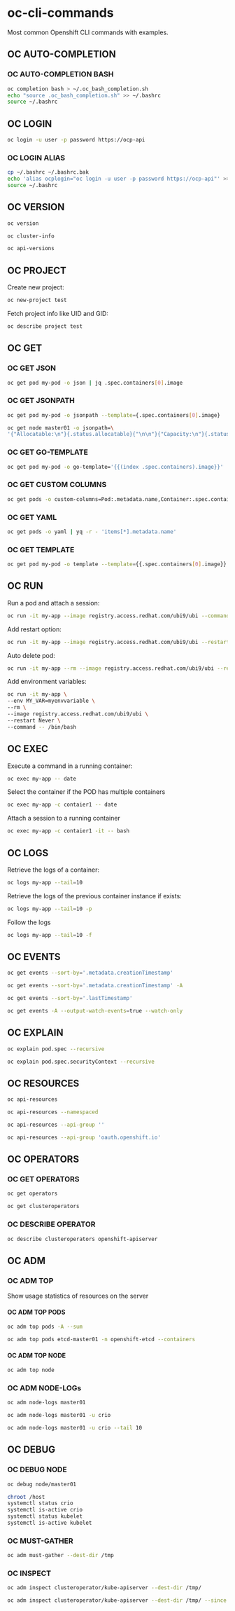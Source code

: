 # oc-cli-commands

Most common Openshift CLI commands with examples.

## OC AUTO-COMPLETION

### OC AUTO-COMPLETION BASH

```bash
oc completion bash > ~/.oc_bash_completion.sh
echo "source .oc_bash_completion.sh" >> ~/.bashrc
source ~/.bashrc
```

## OC LOGIN

```bash
oc login -u user -p password https://ocp-api
```

### OC LOGIN ALIAS

```bash
cp ~/.bashrc ~/.bashrc.bak
echo 'alias ocplogin="oc login -u user -p password https://ocp-api"' >> ~/.bashrc
source ~/.bashrc
```

## OC VERSION

```bash
oc version
```

```bash
oc cluster-info
```

```bash
oc api-versions
```

## OC PROJECT

Create new project:

```bash
oc new-project test
```

Fetch project info like UID and GID:

```bash
oc describe project test
```

## OC GET

### OC GET JSON

```bash
oc get pod my-pod -o json | jq .spec.containers[0].image
```

### OC GET JSONPATH

```bash
oc get pod my-pod -o jsonpath --template={.spec.containers[0].image}
```

```bash
oc get node master01 -o jsonpath=\
'{"Allocatable:\n"}{.status.allocatable}{"\n\n"}{"Capacity:\n"}{.status.capacity{"\n"}'
```

### OC GET GO-TEMPLATE

```bash
oc get pod my-pod -o go-template='{{(index .spec.containers).image}}'
```

### OC GET CUSTOM COLUMNS

```bash
oc get pods -o custom-columns=Pod:.metadata.name,Container:.spec.containers[].name,Phase:.status.phase,IP:.status.podIP,Ports:.spec.containers[].ports[].containerPort
```

### OC GET YAML

```bash
oc get pods -o yaml | yq -r - 'items[*].metadata.name'
```

### OC GET TEMPLATE

```bash
oc get pod my-pod -o template --template={{.spec.containers[0].image}}
```

## OC RUN

Run a pod and attach a session:

```bash
oc run -it my-app --image registry.access.redhat.com/ubi9/ubi --command -- /bin/bash
```

Add restart option:

```bash
oc run -it my-app --image registry.access.redhat.com/ubi9/ubi --restart Never --command -- /bin/bash
```

Auto delete pod:

```bash
oc run -it my-app --rm --image registry.access.redhat.com/ubi9/ubi --restart Never --command -- /bin/bash
```

Add environment variables:

```bash
oc run -it my-app \
--env MY_VAR=myenvvariable \
--rm \
--image registry.access.redhat.com/ubi9/ubi \
--restart Never \
--command -- /bin/bash
```

## OC EXEC

Execute a command in a running container:

```bash
oc exec my-app -- date
```

Select the container if the POD has multiple containers

```bash
oc exec my-app -c contaier1 -- date
```

Attach a session to a running container

```bash
oc exec my-app -c contaier1 -it -- bash
```

## OC LOGS

Retrieve the logs of a container:

```bash
oc logs my-app --tail=10
```

Retrieve the logs of the previous container instance if exists:

```bash
oc logs my-app --tail=10 -p
```

Follow the logs

```bash
oc logs my-app --tail=10 -f
```

## OC EVENTS

```bash
oc get events --sort-by='.metadata.creationTimestamp'
```

```bash
oc get events --sort-by='.metadata.creationTimestamp' -A
```

```bash
oc get events --sort-by='.lastTimestamp'
```

```bash
oc get events -A --output-watch-events=true --watch-only
```

## OC EXPLAIN

```bash
oc explain pod.spec --recursive
```

```bash
oc explain pod.spec.securityContext --recursive
```

## OC RESOURCES

```bash
oc api-resources
```

```bash
oc api-resources --namespaced
```

```bash
oc api-resources --api-group ''
```

```bash
oc api-resources --api-group 'oauth.openshift.io'
```

## OC OPERATORS

### OC GET OPERATORS

```bash
oc get operators
```

```bash
oc get clusteroperators
```

### OC DESCRIBE OPERATOR

```bash
oc describe clusteroperators openshift-apiserver
```

## OC ADM

### OC ADM TOP

Show usage statistics of resources on the server

#### OC ADM TOP PODS

```bash
oc adm top pods -A --sum
```

```bash
oc adm top pods etcd-master01 -n openshift-etcd --containers
```

#### OC ADM TOP NODE

```bash
oc adm top node
```

### OC ADM NODE-LOGs

```bash
oc adm node-logs master01
```

```bash
oc adm node-logs master01 -u crio
```

```bash
oc adm node-logs master01 -u crio --tail 10
```

## OC DEBUG

### OC DEBUG NODE

```bash
oc debug node/master01

chroot /host
systemctl status crio
systemctl is-active crio
systemctl status kubelet
systemctl is-active kubelet
```

### OC MUST-GATHER

```bash
oc adm must-gather --dest-dir /tmp
```

### OC INSPECT

```bash
oc adm inspect clusteroperator/kube-apiserver --dest-dir /tmp/
```

```bash
oc adm inspect clusteroperator/kube-apiserver --dest-dir /tmp/ --since 5m
```
